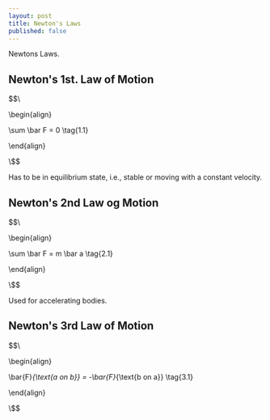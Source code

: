 ```yaml
---
layout: post
title: Newton's Laws
published: false
---
```


Newtons Laws.

## Newton's 1st. Law of Motion

$$\\

\begin{align}

\sum \bar F = 0 \tag{1.1}

\end{align}

\\$$

Has to be in equilibrium state, i.e., stable or moving with a constant velocity.

## Newton's 2nd Law og Motion

$$\\

\begin{align}

\sum \bar F = m \bar a \tag{2.1}

\end{align}

\\$$

Used for accelerating bodies.

## Newton's 3rd Law of Motion

$$\\

\begin{align}

\bar{F}_{\text{a on b}} = -\bar{F}_{\text{b on a}}  \tag{3.1}

\end{align}

\\$$



